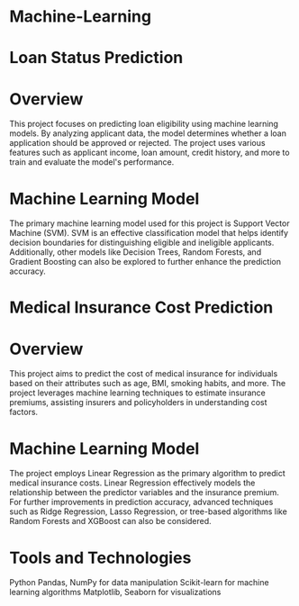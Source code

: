# Machine-Learning

# Loan Status Prediction
# Overview
This project focuses on predicting loan eligibility using machine learning models. By analyzing applicant data, the model determines whether a loan application should be approved or rejected. The project uses various features such as applicant income, loan amount, credit history, and more to train and evaluate the model's performance.

# Machine Learning Model
The primary machine learning model used for this project is Support Vector Machine (SVM). SVM is an effective classification model that helps identify decision boundaries for distinguishing eligible and ineligible applicants. Additionally, other models like Decision Trees, Random Forests, and Gradient Boosting can also be explored to further enhance the prediction accuracy.

# Medical Insurance Cost Prediction
# Overview
This project aims to predict the cost of medical insurance for individuals based on their attributes such as age, BMI, smoking habits, and more. The project leverages machine learning techniques to estimate insurance premiums, assisting insurers and policyholders in understanding cost factors.

# Machine Learning Model
The project employs Linear Regression as the primary algorithm to predict medical insurance costs. Linear Regression effectively models the relationship between the predictor variables and the insurance premium. For further improvements in prediction accuracy, advanced techniques such as Ridge Regression, Lasso Regression, or tree-based algorithms like Random Forests and XGBoost can also be considered.


# Tools and Technologies
Python
Pandas, NumPy for data manipulation
Scikit-learn for machine learning algorithms
Matplotlib, Seaborn for visualizations

